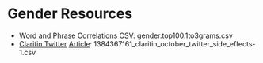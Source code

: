 Gender Resources
=====

- [Word and Phrase Correlations CSV](https://github.com/wwbp/word_and_phrase_correlations/tree/master/csv): gender.top100.1to3grams.csv
- [Claritin Twitter](https://www.figure-eight.com/data-for-everyone/) [Article](https://www.figure-eight.com/discovering-drug-side-effects-with-crowdsourcing/): 1384367161_claritin_october_twitter_side_effects-1.csv
